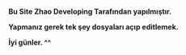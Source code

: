 **Bu Site Zhao Developing Tarafından yapılmıştır.**

**Yapmanız gerek tek şey dosyaları açıp editlemek.**

**İyi günler. ^^**